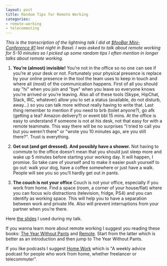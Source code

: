 ```yaml
---
layout: post
title: Random Tips for Remote Working
categories:
- remote-working
- telecommuting
---
```


_This is the transcription of the lightning talk I did at [$fooBar Mini-Conference #1](http://www.meetup.com/fooBar/events/219777170/) last night in Basel. I was asked to talk about remote working for 5-10 minutes so I picked up some random tips I often mention in longer talks about remote working._

1. **You’re (almost) invisible!**
You’re not in the office so no one can see if you’re at your desk or not. Fortunately your physical presence is replace by your online presence in the tool the team uses to keep in touch and where all (most) of the communication happens. First of all you should say "hi" when you join and "bye" when you leave so everyone knows you’re arrived or you’re leaving. Also all of these tools (Skype, HipChat, Slack, IRC, whatever) allow you to set a status (available, do not disturb, away…) so you can talk more without really having to write that. Last thing remember to mention if you need to brb (toilet anyone?), go afk (getting a tea? Amazon delivery?) or event bbl 15 mins. At the office is easy to understand if someone is not at his desk, not that easy for with a remote teammate. This way there will be no surprises "I tried to call you but you weren’t there" or "wrote you 10 minutes ago, are you still there?". Trust is everything.

2. **Get out (and get dressed). And possibly have a shower.**
Not having to commute to the office doesn’t mean that you should just sleep more and wake up 5 minutes before starting your working day. It will happen, I promise. So take care of yourself and to make it easier push yourself to go out: walk your dog, have a coffee somewhere or just have a walk. People will see you so you’ll hardly get out in pants.

3. **The couch is not your office**
Couch is not your office, especially if you work from home. Find a space (room, a corner of your house/flat) where you can focus w/o distractions (television, fridge, PS4) and you can identify as working space. This will help you to have a separation between work and private life. Also will prevent interruptions from your partner when you’re there.

Here [the slides](http://www.slideshare.net/dlondero/random-tips-for-remote-working) I used during my talk.

If you wanna learn more about remote working I suggest you reading these books: [The Year Without Pants](http://scottberkun.com/yearwithoutpants/) and [Remote](http://37signals.com/remote/). Start from the latter which is better as an introduction and then jump to The Year Without Pants.

If you like podcasts I suggest [Home Work](http://5by5.tv/homework) which is "A weekly advice podcast for people who work from home, whether freelancer or telecommuter". 